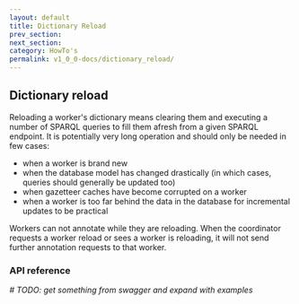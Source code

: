 ```yaml
---
layout: default
title: Dictionary Reload
prev_section:
next_section:
category: HowTo's
permalink: v1_0_0-docs/dictionary_reload/
---
```


## Dictionary reload

Reloading a worker's dictionary means clearing them and executing a number of SPARQL queries to fill them afresh from a given SPARQL endpoint. It is potentially very long operation and should only be needed in few cases:
* when a worker is brand new
* when the database model has changed drastically (in which cases, queries should generally be updated too)
* when gazetteer caches have become corrupted on a worker
* when a worker is too far behind the data in the database for incremental updates to be practical

Workers can not annotate while they are reloading. When the coordinator requests a worker reload or sees a worker is reloading, it will not send further annotation requests to that worker.

### API reference

_# TODO: get something from swagger and expand with examples_
